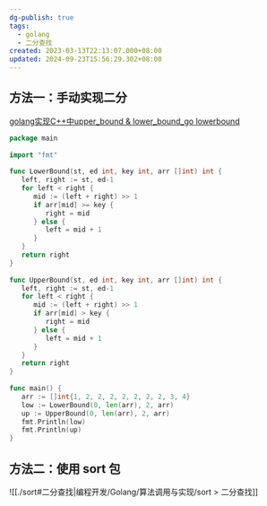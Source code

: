 ```yaml
---
dg-publish: true
tags:
  - golang
  - 二分查找
created: 2023-03-13T22:13:07.000+08:00
updated: 2024-09-23T15:56:29.302+08:00
---
```

## 方法一：手动实现二分
[golang实现C++中upper\_bound & lower\_bound\_go lowerbound](https://blog.csdn.net/zhaiqiming2010/article/details/99645870)
```go
package main  
  
import "fmt"  
  
func LowerBound(st, ed int, key int, arr []int) int {  
   left, right := st, ed-1  
   for left < right {  
      mid := (left + right) >> 1  
      if arr[mid] >= key {  
         right = mid  
      } else {  
         left = mid + 1  
      }  
   }  
   return right  
}  
  
func UpperBound(st, ed int, key int, arr []int) int {  
   left, right := st, ed-1  
   for left < right {  
      mid := (left + right) >> 1  
      if arr[mid] > key {  
         right = mid  
      } else {  
         left = mid + 1  
      }  
   }  
   return right  
}  
  
func main() {  
   arr := []int{1, 2, 2, 2, 2, 2, 2, 2, 3, 4}  
   low := LowerBound(0, len(arr), 2, arr)  
   up := UpperBound(0, len(arr), 2, arr)  
   fmt.Println(low)  
   fmt.Println(up)  
}
```

## 方法二：使用 sort 包
![[./sort#二分查找|编程开发/Golang/算法调用与实现/sort > 二分查找]]